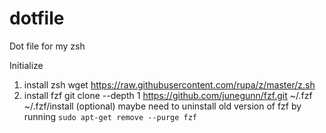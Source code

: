 # dotfile
Dot file for my zsh

Initialize
1. install zsh wget https://raw.githubusercontent.com/rupa/z/master/z.sh
2. install fzf 
         git clone --depth 1 https://github.com/junegunn/fzf.git ~/.fzf
         ~/.fzf/install
         (optional) maybe need to uninstall old version of fzf by running `sudo apt-get remove --purge fzf`

